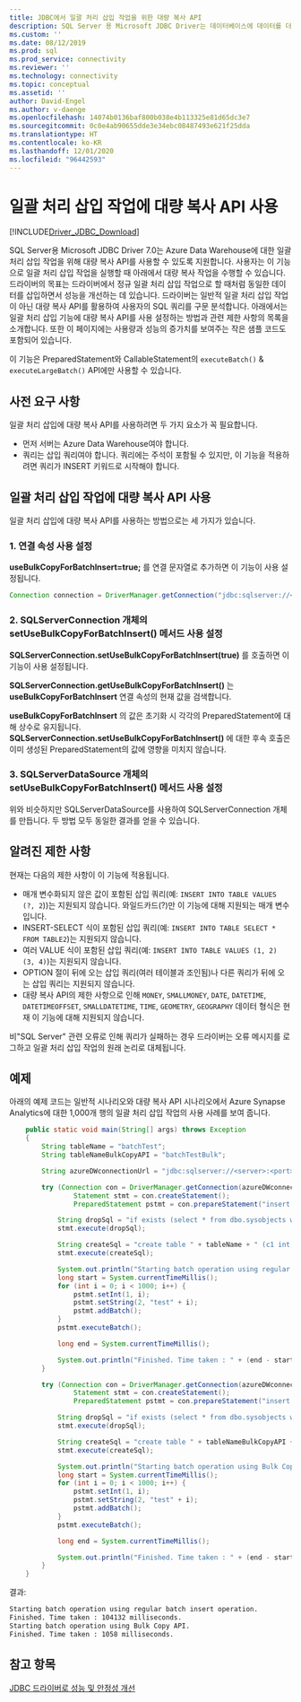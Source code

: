 ```yaml
---
title: JDBC에서 일괄 처리 삽입 작업을 위한 대량 복사 API
description: SQL Server 용 Microsoft JDBC Driver는 데이터베이스에 데이터를 더 빠르게 로드할 수 있도록 Azure Data Warehouse에 대한 일괄 처리 삽입 작업에 대량 복사를 지원합니다.
ms.custom: ''
ms.date: 08/12/2019
ms.prod: sql
ms.prod_service: connectivity
ms.reviewer: ''
ms.technology: connectivity
ms.topic: conceptual
ms.assetid: ''
author: David-Engel
ms.author: v-daenge
ms.openlocfilehash: 14074b0136baf800b038e4b113325e81d65dc3e7
ms.sourcegitcommit: 0c0e4ab90655dde3e34ebc08487493e621f25dda
ms.translationtype: HT
ms.contentlocale: ko-KR
ms.lasthandoff: 12/01/2020
ms.locfileid: "96442593"
---
```

# <a name="using-bulk-copy-api-for-batch-insert-operation"></a>일괄 처리 삽입 작업에 대량 복사 API 사용

[!INCLUDE[Driver_JDBC_Download](../../includes/driver_jdbc_download.md)]

SQL Server용 Microsoft JDBC Driver 7.0는 Azure Data Warehouse에 대한 일괄 처리 삽입 작업을 위해 대량 복사 API를 사용할 수 있도록 지원합니다. 사용자는 이 기능으로 일괄 처리 삽입 작업을 실행할 때 아래에서 대량 복사 작업을 수행할 수 있습니다. 드라이버의 목표는 드라이버에서 정규 일괄 처리 삽입 작업으로 할 때처럼 동일한 데이터를 삽입하면서 성능을 개선하는 데 있습니다. 드라이버는 일반적 일괄 처리 삽입 작업이 아닌 대량 복사 API를 활용하여 사용자의 SQL 쿼리를 구문 분석합니다. 아래에서는 일괄 처리 삽입 기능에 대량 복사 API를 사용 설정하는 방법과 관련 제한 사항의 목록을 소개합니다. 또한 이 페이지에는 사용량과 성능의 증가치를 보여주는 작은 샘플 코드도 포함되어 있습니다.

이 기능은 PreparedStatement와 CallableStatement의 `executeBatch()` & `executeLargeBatch()` API에만 사용할 수 있습니다.

## <a name="prerequisites"></a>사전 요구 사항

일괄 처리 삽입에 대량 복사 API를 사용하려면 두 가지 요소가 꼭 필요합니다.

* 먼저 서버는 Azure Data Warehouse여야 합니다.
* 쿼리는 삽입 쿼리여야 합니다. 쿼리에는 주석이 포함될 수 있지만, 이 기능을 적용하려면 쿼리가 INSERT 키워드로 시작해야 합니다.

## <a name="enabling-bulk-copy-api-for-batch-insert"></a>일괄 처리 삽입 작업에 대량 복사 API 사용

일괄 처리 삽입에 대량 복사 API를 사용하는 방법으로는 세 가지가 있습니다.

### <a name="1-enabling-with-connection-property"></a>1. 연결 속성 사용 설정

**useBulkCopyForBatchInsert=true;** 를 연결 문자열로 추가하면 이 기능이 사용 설정됩니다.

```java
Connection connection = DriverManager.getConnection("jdbc:sqlserver://<server>:<port>;userName=<user>;password=<password>;database=<database>;useBulkCopyForBatchInsert=true;");
```

### <a name="2-enabling-with-setusebulkcopyforbatchinsert-method-from-sqlserverconnection-object"></a>2. SQLServerConnection 개체의 setUseBulkCopyForBatchInsert() 메서드 사용 설정

**SQLServerConnection.setUseBulkCopyForBatchInsert(true)** 를 호출하면 이 기능이 사용 설정됩니다.

**SQLServerConnection.getUseBulkCopyForBatchInsert()** 는 **useBulkCopyForBatchInsert** 연결 속성의 현재 값을 검색합니다.

**useBulkCopyForBatchInsert** 의 값은 초기화 시 각각의 PreparedStatement에 대해 상수로 유지됩니다. **SQLServerConnection.setUseBulkCopyForBatchInsert()** 에 대한 후속 호출은 이미 생성된 PreparedStatement의 값에 영향을 미치지 않습니다.

### <a name="3-enabling-with-setusebulkcopyforbatchinsert-method-from-sqlserverdatasource-object"></a>3. SQLServerDataSource 개체의 setUseBulkCopyForBatchInsert() 메서드 사용 설정

위와 비슷하지만 SQLServerDataSource를 사용하여 SQLServerConnection 개체를 만듭니다. 두 방법 모두 동일한 결과를 얻을 수 있습니다.

## <a name="known-limitations"></a>알려진 제한 사항

현재는 다음의 제한 사항이 이 기능에 적용됩니다.

* 매개 변수화되지 않은 값이 포함된 삽입 쿼리(예: `INSERT INTO TABLE VALUES (?, 2`))는 지원되지 않습니다. 와일드카드(?)만 이 기능에 대해 지원되는 매개 변수입니다.
* INSERT-SELECT 식이 포함된 삽입 쿼리(예: `INSERT INTO TABLE SELECT * FROM TABLE2`)는 지원되지 않습니다.
* 여러 VALUE 식이 포함된 삽입 쿼리(예: `INSERT INTO TABLE VALUES (1, 2) (3, 4)`)는 지원되지 않습니다.
* OPTION 절이 뒤에 오는 삽입 쿼리(여러 테이블과 조인됨)나 다른 쿼리가 뒤에 오는 삽입 쿼리는 지원되지 않습니다.
* 대량 복사 API의 제한 사항으로 인해 `MONEY`, `SMALLMONEY`, `DATE`, `DATETIME`, `DATETIMEOFFSET`, `SMALLDATETIME`, `TIME`, `GEOMETRY`, `GEOGRAPHY` 데이터 형식은 현재 이 기능에 대해 지원되지 않습니다.

비"SQL Server" 관련 오류로 인해 쿼리가 실패하는 경우 드라이버는 오류 메시지를 로그하고 일괄 처리 삽입 작업의 원래 논리로 대체됩니다.

## <a name="example"></a>예제

아래의 예제 코드는 일반적 시나리오와 대량 복사 API 시나리오에서 Azure Synapse Analytics에 대한 1,000개 행의 일괄 처리 삽입 작업의 사용 사례를 보여 줍니다.

```java
    public static void main(String[] args) throws Exception
    {
        String tableName = "batchTest";
        String tableNameBulkCopyAPI = "batchTestBulk";

        String azureDWconnectionUrl = "jdbc:sqlserver://<server>:<port>;databaseName=<database>;user=<user>;password=<password>";

        try (Connection con = DriverManager.getConnection(azureDWconnectionUrl); // connects to an Azure Data Warehouse.
                Statement stmt = con.createStatement();
                PreparedStatement pstmt = con.prepareStatement("insert into " + tableName + " values (?, ?)");) {

            String dropSql = "if exists (select * from dbo.sysobjects where id = object_id(N'[dbo].[" + tableName + "]') and OBJECTPROPERTY(id, N'IsUserTable') = 1) DROP TABLE [" + tableName + "]";
            stmt.execute(dropSql);

            String createSql = "create table " + tableName + " (c1 int, c2 varchar(20))";
            stmt.execute(createSql);

            System.out.println("Starting batch operation using regular batch insert operation.");
            long start = System.currentTimeMillis();
            for (int i = 0; i < 1000; i++) {
                pstmt.setInt(1, i);
                pstmt.setString(2, "test" + i);
                pstmt.addBatch();
            }
            pstmt.executeBatch();

            long end = System.currentTimeMillis();

            System.out.println("Finished. Time taken : " + (end - start) + " milliseconds.");
        }

        try (Connection con = DriverManager.getConnection(azureDWconnectionUrl + ";useBulkCopyForBatchInsert=true"); // connects to an Azure Data Warehouse, with useBulkCopyForBatchInsert connection property set to true.
                Statement stmt = con.createStatement();
                PreparedStatement pstmt = con.prepareStatement("insert into " + tableNameBulkCopyAPI + " values (?, ?)");) {

            String dropSql = "if exists (select * from dbo.sysobjects where id = object_id(N'[dbo].[" + tableNameBulkCopyAPI + "]') and OBJECTPROPERTY(id, N'IsUserTable') = 1) DROP TABLE [" + tableNameBulkCopyAPI + "]";
            stmt.execute(dropSql);

            String createSql = "create table " + tableNameBulkCopyAPI + " (c1 int, c2 varchar(20))";
            stmt.execute(createSql);

            System.out.println("Starting batch operation using Bulk Copy API.");
            long start = System.currentTimeMillis();
            for (int i = 0; i < 1000; i++) {
                pstmt.setInt(1, i);
                pstmt.setString(2, "test" + i);
                pstmt.addBatch();
            }
            pstmt.executeBatch();

            long end = System.currentTimeMillis();

            System.out.println("Finished. Time taken : " + (end - start) + " milliseconds.");
        }
    }
```

결과:

```bash
Starting batch operation using regular batch insert operation.
Finished. Time taken : 104132 milliseconds.
Starting batch operation using Bulk Copy API.
Finished. Time taken : 1058 milliseconds.
```

## <a name="see-also"></a>참고 항목

[JDBC 드라이버로 성능 및 안정성 개선](improving-performance-and-reliability-with-the-jdbc-driver.md)
